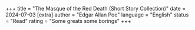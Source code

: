 +++
   title = "The Masque of the Red Death (Short Story Collection)"
   date = 2024-07-03
   [extra]
   author = "Edgar Allan Poe"
   language = "English"
   status = "Read"
   rating = "Some greats some borings"
+++